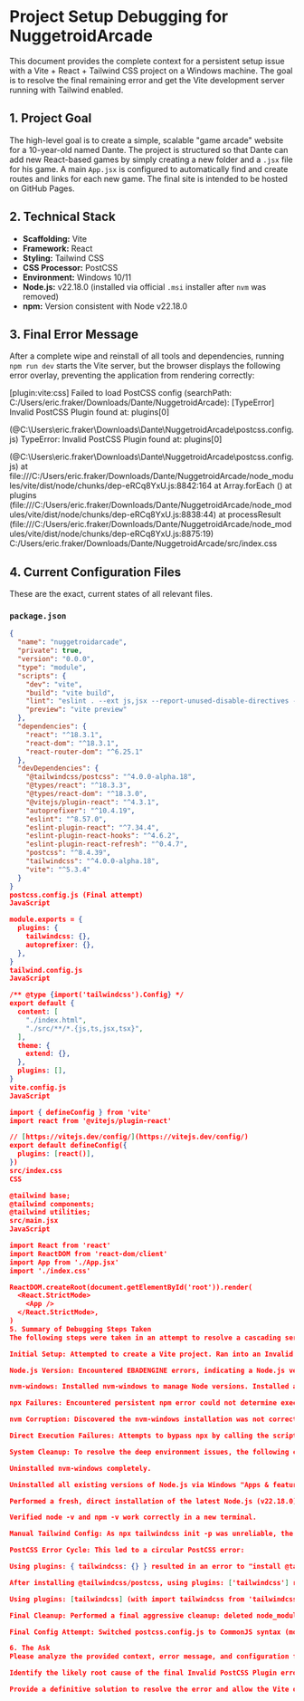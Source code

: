 # Project Setup Debugging for NuggetroidArcade

This document provides the complete context for a persistent setup issue with a Vite + React + Tailwind CSS project on a Windows machine. The goal is to resolve the final remaining error and get the Vite development server running with Tailwind enabled.

## 1. Project Goal

The high-level goal is to create a simple, scalable "game arcade" website for a 10-year-old named Dante. The project is structured so that Dante can add new React-based games by simply creating a new folder and a `.jsx` file for his game. A main `App.jsx` is configured to automatically find and create routes and links for each new game. The final site is intended to be hosted on GitHub Pages.

## 2. Technical Stack

* **Scaffolding:** Vite
* **Framework:** React
* **Styling:** Tailwind CSS
* **CSS Processor:** PostCSS
* **Environment:** Windows 10/11
* **Node.js:** v22.18.0 (installed via official `.msi` installer after `nvm` was removed)
* **npm:** Version consistent with Node v22.18.0

## 3. Final Error Message

After a complete wipe and reinstall of all tools and dependencies, running `npm run dev` starts the Vite server, but the browser displays the following error overlay, preventing the application from rendering correctly:

[plugin:vite:css] Failed to load PostCSS config (searchPath: C:/Users/eric.fraker/Downloads/Dante/NuggetroidArcade): [TypeError] Invalid PostCSS Plugin found at: plugins[0]

(@C:\Users\eric.fraker\Downloads\Dante\NuggetroidArcade\postcss.config.js)
TypeError: Invalid PostCSS Plugin found at: plugins[0]

(@C:\Users\eric.fraker\Downloads\Dante\NuggetroidArcade\postcss.config.js)
at file:///C:/Users/eric.fraker/Downloads/Dante/NuggetroidArcade/node_modules/vite/dist/node/chunks/dep-eRCq8YxU.js:8842:164
at Array.forEach (<anonymous>)
at plugins (file:///C:/Users/eric.fraker/Downloads/Dante/NuggetroidArcade/node_modules/vite/dist/node/chunks/dep-eRCq8YxU.js:8838:44)
at processResult (file:///C:/Users/eric.fraker/Downloads/Dante/NuggetroidArcade/node_modules/vite/dist/node/chunks/dep-eRCq8YxU.js:8875:19)
C:/Users/eric.fraker/Downloads/Dante/NuggetroidArcade/src/index.css


## 4. Current Configuration Files

These are the exact, current states of all relevant files.

### `package.json`
```json
{
  "name": "nuggetroidarcade",
  "private": true,
  "version": "0.0.0",
  "type": "module",
  "scripts": {
    "dev": "vite",
    "build": "vite build",
    "lint": "eslint . --ext js,jsx --report-unused-disable-directives --max-warnings 0",
    "preview": "vite preview"
  },
  "dependencies": {
    "react": "^18.3.1",
    "react-dom": "^18.3.1",
    "react-router-dom": "^6.25.1"
  },
  "devDependencies": {
    "@tailwindcss/postcss": "^4.0.0-alpha.18",
    "@types/react": "^18.3.3",
    "@types/react-dom": "^18.3.0",
    "@vitejs/plugin-react": "^4.3.1",
    "autoprefixer": "^10.4.19",
    "eslint": "^8.57.0",
    "eslint-plugin-react": "^7.34.4",
    "eslint-plugin-react-hooks": "^4.6.2",
    "eslint-plugin-react-refresh": "^0.4.7",
    "postcss": "^8.4.39",
    "tailwindcss": "^4.0.0-alpha.18",
    "vite": "^5.3.4"
  }
}
postcss.config.js (Final attempt)
JavaScript

module.exports = {
  plugins: {
    tailwindcss: {},
    autoprefixer: {},
  },
}
tailwind.config.js
JavaScript

/** @type {import('tailwindcss').Config} */
export default {
  content: [
    "./index.html",
    "./src/**/*.{js,ts,jsx,tsx}",
  ],
  theme: {
    extend: {},
  },
  plugins: [],
}
vite.config.js
JavaScript

import { defineConfig } from 'vite'
import react from '@vitejs/plugin-react'

// [https://vitejs.dev/config/](https://vitejs.dev/config/)
export default defineConfig({
  plugins: [react()],
})
src/index.css
CSS

@tailwind base;
@tailwind components;
@tailwind utilities;
src/main.jsx
JavaScript

import React from 'react'
import ReactDOM from 'react-dom/client'
import App from './App.jsx'
import './index.css'

ReactDOM.createRoot(document.getElementById('root')).render(
  <React.StrictMode>
    <App />
  </React.StrictMode>,
)
5. Summary of Debugging Steps Taken
The following steps were taken in an attempt to resolve a cascading series of setup errors. This history is crucial as it documents what has already been tried.

Initial Setup: Attempted to create a Vite project. Ran into an Invalid package.json name bug with npm create vite@latest.

Node.js Version: Encountered EBADENGINE errors, indicating a Node.js version conflict. The initial system Node.js was too old.

nvm-windows: Installed nvm-windows to manage Node versions. Installed a compatible version of Node (v24.5.0).

npx Failures: Encountered persistent npm error could not determine executable to run errors when using npx, specifically for npx tailwindcss init -p.

nvm Corruption: Discovered the nvm-windows installation was not correctly setting the default Node.js version across terminal sessions and was likely corrupted (activation error: Version not installed despite nvm ls showing the version).

Direct Execution Failures: Attempts to bypass npx by calling the scripts in node_modules/.bin directly also failed, indicating the scripts for tailwindcss were not being created upon installation.

System Cleanup: To resolve the deep environment issues, the following cleanup was performed:

Uninstalled nvm-windows completely.

Uninstalled all existing versions of Node.js via Windows "Apps & features".

Performed a fresh, direct installation of the latest Node.js (v22.18.0) using the official .msi installer.

Verified node -v and npm -v work correctly in a new terminal.

Manual Tailwind Config: As npx tailwindcss init -p was unreliable, the tailwind.config.js and postcss.config.js files were created manually.

PostCSS Error Cycle: This led to a circular PostCSS error:

Using plugins: { tailwindcss: {} } resulted in an error to "install @tailwindcss/postcss".

After installing @tailwindcss/postcss, using plugins: ['tailwindcss'] resulted in the current Invalid PostCSS Plugin error.

Using plugins: [tailwindcss] (with import tailwindcss from 'tailwindcss') reverted to the "install @tailwindcss/postcss" error.

Final Cleanup: Performed a final aggressive cleanup: deleted node_modules, package-lock.json, ran npm cache clean --force, and re-ran npm install -D tailwindcss postcss autoprefixer @tailwindcss/postcss.

Final Config Attempt: Switched postcss.config.js to CommonJS syntax (module.exports). This still resulted in the Invalid PostCSS Plugin error.

6. The Ask
Please analyze the provided context, error message, and configuration files.

Identify the likely root cause of the final Invalid PostCSS Plugin error, given the extensive debugging history.

Provide a definitive solution to resolve the error and allow the Vite development server to run with Tailwind CSS enabled.